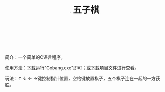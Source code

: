 <!DOCTYPE html>
<html>
<head>
  <h1 align=center>
    <img height="3%" width="3%" src="https://tse1-mm.cn.bing.net/th/id/R-C.d82bc0d98a2a9419f744662a60e9dc84?rik=kw2BsbVkFW1Mpw&riu=http%3a%2f%2fis4.mzstatic.com%2fimage%2fthumb%2fPurple18%2fv4%2f7e%2fed%2f1a%2f7eed1a07-08ba-f6ce-6486-c919da8d885f%2fsource%2f512x512bb.jpg&ehk=EarrdapLYOjOhvMs%2bx1FMXP6VMwQ8PMHRkqgL5YBEhw%3d&risl=&pid=ImgRaw">五子棋
  </h1>
</head>
<body>
  <p>简介：一个简单的C语言程序。</p>
  <p>使用方法：<a href="https://github.com/Trrrrw/Gobang/releases/tag/0.0.1">下载</a>运行"Gobang.exe"即可；或<a href="https://github.com/Trrrrw/Gobang">下载</a>项目文件进行查看。</p>
  <p>玩法：↑ ↓ ← →键控制指针位置，空格键放置棋子，五个棋子连在一起的一方获胜。</p>
</body>
</html>
